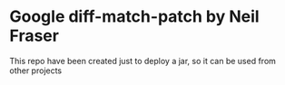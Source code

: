 # Google diff-match-patch by Neil Fraser

This repo have been created just to deploy a jar, so it can be used from other projects
